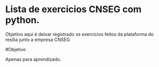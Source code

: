 # Lista de exercicios CNSEG com python.

Objetivo aqui é deixar registrado os exercicios feitos da plataforma do resília junto a empresa CNSEG

#Objetivo

Apenas para aprendizado.
